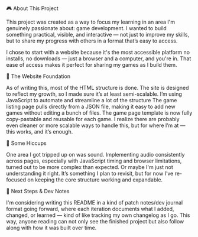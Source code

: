 🎮 About This Project

This project was created as a way to focus my learning in an area I'm genuinely passionate about: game development. 
I wanted to build something practical, visible, and interactive — not just to improve my skills, 
but to share my progress with others in a format that’s easy to access.

I chose to start with a website because it's the most accessible platform
no installs, no downloads — just a browser and a computer, and you're in. 
That ease of access makes it perfect for sharing my games as I build them.

🔧 The Website Foundation

As of writing this, most of the HTML structure is done. 
The site is designed to reflect my growth, so I made sure it’s at least semi-scalable. 
I’m using JavaScript to automate and streamline a lot of the structure
The game listing page pulls directly from a JSON file, making it easy to add new games without editing a bunch of files.
The game page template is now fully copy-pastable and reusable for each game. I realize there are probably even cleaner or more scalable ways to handle this, 
but for where I’m at — this works, and it’s enough.

🎵 Some Hiccups

One area I got tripped up on was sound. 
Implementing audio consistently across pages, especially with JavaScript timing and browser limitations, turned out to be more complex than expected. 
Or maybe I'm just not understanding it right.
It’s something I plan to revisit, but for now I’ve re-focused on keeping the core structure working and expandable.

📓 Next Steps & Dev Notes

I'm considering writing this README in a kind of patch notes/dev journal format going forward, 
where each iteration documents what I added, changed, or learned — kind of like tracking my own changelog as I go.
This way, anyone reading can not only see the finished project but also follow along with how it was built over time.
